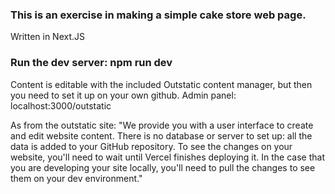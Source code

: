 ### This is an exercise in making a simple cake store web page.

Written in Next.JS

### Run the dev server: npm run dev

Content is editable with the included Outstatic content manager, but then you need to set it up on your own github.
Admin panel: localhost:3000/outstatic 

As from the outstatic site:
"We provide you with a user interface to create and edit website content. There is no database or server to set up: all the data is added to your GitHub repository.
To see the changes on your website, you'll need to wait until Vercel finishes deploying it. In the case that you are developing your site locally, you'll need to pull the changes to see them on your dev environment."

